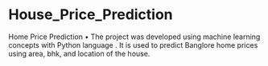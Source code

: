 # House_Price_Prediction
Home Price Prediction • The project was developed using machine learning concepts with Python language . It is used to predict Banglore home prices using area, bhk, and location of the house.
